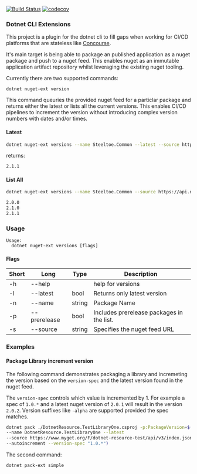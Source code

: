 [![Build Status](https://travis-ci.org/miclip/dotnet-extensions.svg?branch=master)](https://travis-ci.org/miclip/dotnet-extensions) [![codecov](https://codecov.io/gh/miclip/dotnet-extensions/branch/master/graph/badge.svg)](https://codecov.io/gh/miclip/dotnet-extensions)

### Dotnet CLI Extensions

This project is a plugin for the dotnet cli to fill gaps when working for CI/CD platforms that are stateless like [Concourse](https://concourse-ci.org/).

It's main target is being able to package an published application as a nuget package and push to a nuget feed. This enables nuget as an immutable application artifact repository whilst leveraging the existing nuget tooling.

Currently there are two supported commands:

`dotnet nuget-ext version`

This command queuries the provided nuget feed for a particlar package and returns either the latest or lists all the current versions. This enables CI/CD pipelines to increment the version without introducing complex version numbers with dates and/or times.

#### Latest
``` sh
dotnet nuget-ext versions --name Steeltoe.Common --latest --source https://api.nuget.org/v3/index.json
```

returns:
``` sh
2.1.1
```
#### List All
```sh
dotnet nuget-ext versions --name Steeltoe.Common --source https://api.nuget.org/v3/index.json
```

```sh
2.0.0
2.1.0
2.1.1
```

### Usage
```
Usage:
  dotnet nuget-ext versions [flags]
```
#### Flags
| Short | Long  |  Type |  Description|   
|---|---|---|---|
| -h | --help |   | help for versions |
| -l | --latest | bool | Returns only latest version | 
| -n | --name |  string |  Package Name |
| -p | --prerelease | bool |  Includes prerelease packages in the list. |
| -s | --source | string |  Specifies the nuget feed URL |

### Examples

#### Package Library increment version

The following command demonstrates packaging a library and incremeting the version based on the `version-spec` and the latest version found in the nuget feed. 

The `version-spec` controls which value is incremented by 1. For example a spec of `1.0.*` and a latest nuget version of `2.0.1` will result in the version `2.0.2`. Version suffixes like `-alpha` are supported provided the spec matches.

~~~ sh
dotnet pack ./DotnetResource.TestLibraryOne.csproj -p:PackageVersion=$(dotnet nuget-ext versions 
--name DotnetResource.TestLibraryOne --latest 
--source https://www.myget.org/F/dotnet-resource-test/api/v3/index.json 
--autoincrement --version-spec "1.0.*")
~~~

The second command:

`dotnet pack-ext simple`


